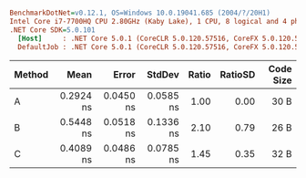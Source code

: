 ``` ini

BenchmarkDotNet=v0.12.1, OS=Windows 10.0.19041.685 (2004/?/20H1)
Intel Core i7-7700HQ CPU 2.80GHz (Kaby Lake), 1 CPU, 8 logical and 4 physical cores
.NET Core SDK=5.0.101
  [Host]     : .NET Core 5.0.1 (CoreCLR 5.0.120.57516, CoreFX 5.0.120.57516), X64 RyuJIT
  DefaultJob : .NET Core 5.0.1 (CoreCLR 5.0.120.57516, CoreFX 5.0.120.57516), X64 RyuJIT


```
| Method |      Mean |     Error |    StdDev | Ratio | RatioSD | Code Size |
|------- |----------:|----------:|----------:|------:|--------:|----------:|
|      A | 0.2924 ns | 0.0450 ns | 0.0585 ns |  1.00 |    0.00 |      30 B |
|      B | 0.5448 ns | 0.0518 ns | 0.1336 ns |  2.10 |    0.79 |      26 B |
|      C | 0.4089 ns | 0.0486 ns | 0.0785 ns |  1.45 |    0.35 |      32 B |
